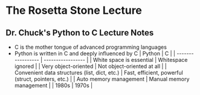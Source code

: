 # The Rosetta Stone Lecture
## Dr. Chuck's Python to C Lecture Notes 

- C is the mother tongue of advanced programming languages
- Python is written in C and deeply influenced by C
|      Python       |        C          |
| ----------------- | ----------------- |
| White space is essential  | Whitespace ignored  |
| Very object-oriented  | Not object-oriented at all |
| Convenient data structures (list, dict, etc.) | Fast, efficient, powerful (struct, pointers, etc.) |
| Auto memory management | Manual memory management |
| 1980s | 1970s |

